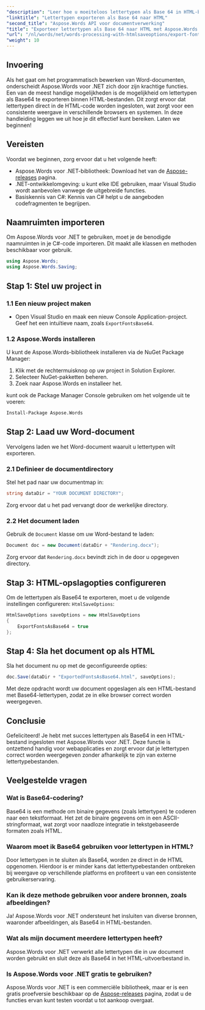```yaml
---
"description": "Leer hoe u moeiteloos lettertypen als Base 64 in HTML-bestanden kunt insluiten met Aspose.Words voor .NET. Deze stapsgewijze handleiding helpt u bij het garanderen van een consistente weergave van lettertypen in verschillende browsers en platforms."
"linktitle": "Lettertypen exporteren als Base 64 naar HTML"
"second_title": "Aspose.Words API voor documentverwerking"
"title": "Exporteer lettertypen als Base 64 naar HTML met Aspose.Words voor .NET"
"url": "/nl/words/net/words-processing-with-htmlsaveoptions/export-fonts-as-base-64-to-html/"
"weight": 10
---
```


## Invoering

Als het gaat om het programmatisch bewerken van Word-documenten, onderscheidt Aspose.Words voor .NET zich door zijn krachtige functies. Een van de meest handige mogelijkheden is de mogelijkheid om lettertypen als Base64 te exporteren binnen HTML-bestanden. Dit zorgt ervoor dat lettertypen direct in de HTML-code worden ingesloten, wat zorgt voor een consistente weergave in verschillende browsers en systemen. In deze handleiding leggen we uit hoe je dit effectief kunt bereiken. Laten we beginnen!

## Vereisten

Voordat we beginnen, zorg ervoor dat u het volgende heeft:

- Aspose.Words voor .NET-bibliotheek: Download het van de [Aspose-releases](https://releases.aspose.com/words/net/) pagina.
- .NET-ontwikkelomgeving: u kunt elke IDE gebruiken, maar Visual Studio wordt aanbevolen vanwege de uitgebreide functies.
- Basiskennis van C#: Kennis van C# helpt u de aangeboden codefragmenten te begrijpen.

## Naamruimten importeren

Om Aspose.Words voor .NET te gebruiken, moet je de benodigde naamruimten in je C#-code importeren. Dit maakt alle klassen en methoden beschikbaar voor gebruik.

```csharp
using Aspose.Words;
using Aspose.Words.Saving;
```

## Stap 1: Stel uw project in

### 1.1 Een nieuw project maken

- Open Visual Studio en maak een nieuw Console Application-project. Geef het een intuïtieve naam, zoals `ExportFontsBase64`.

### 1.2 Aspose.Words installeren

U kunt de Aspose.Words-bibliotheek installeren via de NuGet Package Manager:

1. Klik met de rechtermuisknop op uw project in Solution Explorer.
2. Selecteer NuGet-pakketten beheren.
3. Zoek naar Aspose.Words en installeer het.

kunt ook de Package Manager Console gebruiken om het volgende uit te voeren:

```bash
Install-Package Aspose.Words
```

## Stap 2: Laad uw Word-document

Vervolgens laden we het Word-document waaruit u lettertypen wilt exporteren.

### 2.1 Definieer de documentdirectory

Stel het pad naar uw documentmap in:

```csharp
string dataDir = "YOUR DOCUMENT DIRECTORY";
```

Zorg ervoor dat u het pad vervangt door de werkelijke directory.

### 2.2 Het document laden

Gebruik de `Document` klasse om uw Word-bestand te laden:

```csharp
Document doc = new Document(dataDir + "Rendering.docx");
```

Zorg ervoor dat `Rendering.docx` bevindt zich in de door u opgegeven directory.

## Stap 3: HTML-opslagopties configureren

Om de lettertypen als Base64 te exporteren, moet u de volgende instellingen configureren: `HtmlSaveOptions`:

```csharp
HtmlSaveOptions saveOptions = new HtmlSaveOptions 
{ 
    ExportFontsAsBase64 = true 
};
```

## Stap 4: Sla het document op als HTML

Sla het document nu op met de geconfigureerde opties:

```csharp
doc.Save(dataDir + "ExportedFontsAsBase64.html", saveOptions);
```

Met deze opdracht wordt uw document opgeslagen als een HTML-bestand met Base64-lettertypen, zodat ze in elke browser correct worden weergegeven.

## Conclusie

Gefeliciteerd! Je hebt met succes lettertypen als Base64 in een HTML-bestand ingesloten met Aspose.Words voor .NET. Deze functie is ontzettend handig voor webapplicaties en zorgt ervoor dat je lettertypen correct worden weergegeven zonder afhankelijk te zijn van externe lettertypebestanden.

## Veelgestelde vragen

### Wat is Base64-codering?

Base64 is een methode om binaire gegevens (zoals lettertypen) te coderen naar een tekstformaat. Het zet de binaire gegevens om in een ASCII-stringformaat, wat zorgt voor naadloze integratie in tekstgebaseerde formaten zoals HTML.

### Waarom moet ik Base64 gebruiken voor lettertypen in HTML?

Door lettertypen in te sluiten als Base64, worden ze direct in de HTML opgenomen. Hierdoor is er minder kans dat lettertypebestanden ontbreken bij weergave op verschillende platforms en profiteert u van een consistente gebruikerservaring.

### Kan ik deze methode gebruiken voor andere bronnen, zoals afbeeldingen?

Ja! Aspose.Words voor .NET ondersteunt het insluiten van diverse bronnen, waaronder afbeeldingen, als Base64 in HTML-bestanden.

### Wat als mijn document meerdere lettertypen heeft?

Aspose.Words voor .NET verwerkt alle lettertypen die in uw document worden gebruikt en sluit deze als Base64 in het HTML-uitvoerbestand in.

### Is Aspose.Words voor .NET gratis te gebruiken?

Aspose.Words voor .NET is een commerciële bibliotheek, maar er is een gratis proefversie beschikbaar op de [Aspose-releases](https://releases.aspose.com/) pagina, zodat u de functies ervan kunt testen voordat u tot aankoop overgaat.